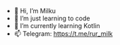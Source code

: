 - 👋 Hi, I’m Milku
- 👀 I’m just learning to code
- 🌱 I’m currently learning Kotlin
- 📫 Telegram: https://t.me/rur_milk

<!---
RaphaelBrin/RaphaelBrin is a ✨ special ✨ repository because its `README.md` (this file) appears on your GitHub profile.
You can click the Preview link to take a look at your changes.
--->
